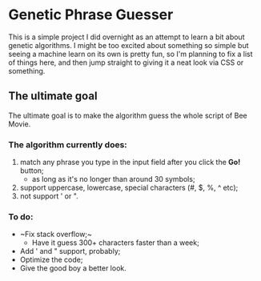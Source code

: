 # Genetic Phrase Guesser

This is a simple project I did overnight as an attempt to learn a bit about genetic algorithms. I might be too excited about something so simple but seeing a machine learn on its own is pretty fun, so I'm planning to fix a list of things here, and then jump straight to giving it a neat look via CSS or something.

## The ultimate goal

The ultimate goal is to make the algorithm guess the whole script of Bee Movie.

### The algorithm currently does:

1. match any phrase you type in the input field after you click the **Go!** button;
   - as long as it's no longer than around 30 symbols;
2. support uppercase, lowercase, special characters (#, $, %, ^ etc);
3. not support ' or ".

### To do:
* ~Fix stack overflow;~
  - Have it guess 300+ characters faster than a week;
* Add ' and " support, probably;
* Optimize the code;
* Give the good boy a better look.